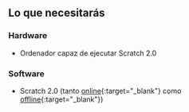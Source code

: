 ## Lo que necesitarás

### Hardware

+ Ordenador capaz de ejecutar Scratch 2.0

### Software

+ Scratch 2.0 (tanto [online](https://scratch.mit.edu/projects/editor/){:target="_blank"} como [offline](https://scratch.mit.edu/scratch2download/){:target="_blank"})